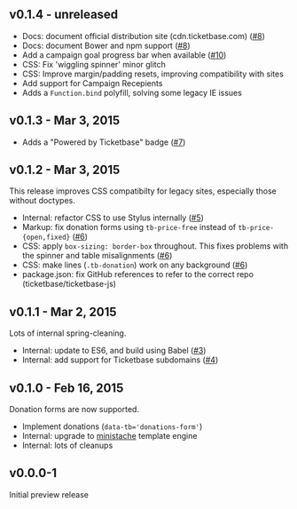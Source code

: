 ## v0.1.4 - unreleased

 * Docs: document official distribution site (cdn.ticketbase.com) ([#8])
 * Docs: document Bower and npm support ([#8])
 * Add a campaign goal progress bar when available ([#10])
 * CSS: Fix 'wiggling spinner' minor glitch
 * CSS: Improve margin/padding resets, improving compatibility with sites
 * Add support for Campaign Recepients
 * Adds a `Function.bind` polyfill, solving some legacy IE issues

## v0.1.3 - Mar 3, 2015

 * Adds a "Powered by Ticketbase" badge ([#7])

## v0.1.2 - Mar 3, 2015

This release improves CSS compatibilty for legacy sites, especially those without doctypes.

 * Internal: refactor CSS to use Stylus internally ([#5])
 * Markup: fix donation forms using `tb-price-free` instead of `tb-price-{open,fixed}` ([#6])
 * CSS: apply `box-sizing: border-box` throughout. This fixes problems with the spinner and table misalignments ([#6])
 * CSS: make lines (`.tb-donation`) work on any background ([#6])
 * package.json: fix GitHub references to refer to the correct repo (ticketbase/ticketbase-js)

## v0.1.1 - Mar 2, 2015

Lots of internal spring-cleaning.

 * Internal: update to ES6, and build using Babel ([#3])
 * Internal: add support for Ticketbase subdomains ([#4])

## v0.1.0 - Feb 16, 2015

Donation forms are now supported.

 * Implement donations (`data-tb='donations-form'`)
 * Internal: upgrade to [ministache](https://www.npmjs.com/package/ministache) template engine
 * Internal: lots of cleanups

## v0.0.0-1

Initial preview release

[#3]: https://github.com/ticketbase/ticketbase-js/issues/3
[#4]: https://github.com/ticketbase/ticketbase-js/issues/4
[#5]: https://github.com/ticketbase/ticketbase-js/issues/5
[#6]: https://github.com/ticketbase/ticketbase-js/issues/6
[#7]: https://github.com/ticketbase/ticketbase-js/issues/7
[#8]: https://github.com/ticketbase/ticketbase-js/issues/8
[#9]: https://github.com/ticketbase/ticketbase-js/issues/9
[#10]: https://github.com/ticketbase/ticketbase-js/issues/10
